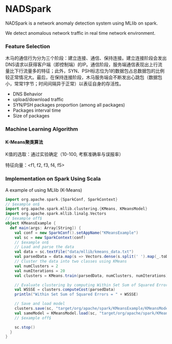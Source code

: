 # NADSpark

NADSpark is a network anomaly  detection system using MLlib on spark.

We detect anomalous network traffic in real time network environment.

### Feature Selection

木马的通信行为分为三个阶段：建立连接、通信、保持连接。建立连接阶段会发出DNS请求以获得客户端（即控制端）的IP。通信阶段，服务端通信表现出上行流量比下行流量多的特征；此外，SYN、PSH标志位为1的数据包占总数据包的比例较正常情况大。最后，在保持连接阶段，木马服务端会不断发出心跳包（数据包小，常常1字节；时间间隔异于正常）以表征自身的存活性。

- DNS Behavior
- upload/download traffic
- SYN/PSH packages proportion (among all packages)
- Packages interval time
- Size of packages

### Machine Learning Algorithm

#### K-Means聚类算法

K值的选取：通过实验确定（10-100, 考察准确率与误报率）

特征向量：<f1, f2, f3, f4, f5>

### Implementation on Spark Using Scala

A example of using MLlib (K-Means)

```scala
import org.apache.spark.{SparkConf, SparkContext}
// $example on$
import org.apache.spark.mllib.clustering.{KMeans, KMeansModel}
import org.apache.spark.mllib.linalg.Vectors
// $example off$
object KMeansExample {
  def main(args: Array[String]) {
    val conf = new SparkConf().setAppName("KMeansExample")
    val sc = new SparkContext(conf)
    // $example on$
    // Load and parse the data
    val data = sc.textFile("data/mllib/kmeans_data.txt")
    val parsedData = data.map(s => Vectors.dense(s.split(' ').map(_.toDouble))).cache()
    // Cluster the data into two classes using KMeans
    val numClusters = 2
    val numIterations = 20
    val clusters = KMeans.train(parsedData, numClusters, numIterations)

    // Evaluate clustering by computing Within Set Sum of Squared Errors
    val WSSSE = clusters.computeCost(parsedData)
    println("Within Set Sum of Squared Errors = " + WSSSE)

    // Save and load model
    clusters.save(sc, "target/org/apache/spark/KMeansExample/KMeansModel")
    val sameModel = KMeansModel.load(sc, "target/org/apache/spark/KMeansExample/KMeansModel")
    // $example off$

    sc.stop()
  }
}
```

